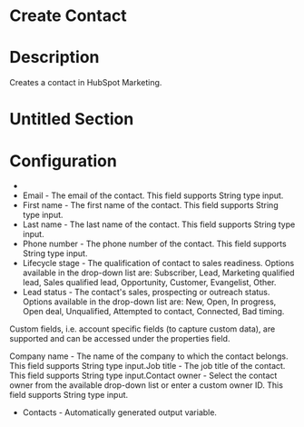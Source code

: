 ﻿# Create Contact

# Description

Creates a contact in HubSpot Marketing.

# Untitled Section

# Configuration

* 
* Email - The email of the contact. This field supports String type input.
* First name - The first name of the contact. This field supports String type input.
* Last name - The last name of the contact. This field supports String type input.
* Phone number - The phone number of the contact. This field supports String type input.
* Lifecycle stage - The qualification of contact to sales readiness. Options available in the drop-down list are: Subscriber, Lead, Marketing qualified lead, Sales qualified lead, Opportunity, Customer, Evangelist, Other.
* Lead status - The contact's sales, prospecting or outreach status. Options available in the drop-down list are: New, Open, In progress, Open deal, Unqualified, Attempted to contact, Connected, Bad timing.





Custom fields, i.e. account specific fields (to capture custom data), are supported
                and can be accessed under the properties field.



Company name - The name of the company to which the contact belongs.
                        This field supports String type input.Job title - The job title of the contact. This field supports
                            String type input.Contact owner - Select the contact owner from the available drop-down
                        list or enter a custom owner ID. This field supports String
                        type input.



* Contacts - Automatically generated output variable.
